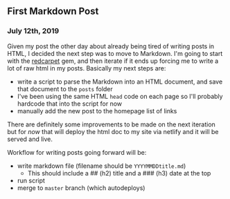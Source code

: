 ## First Markdown Post
### July 12th, 2019

Given my post the other day about already being tired of writing posts in HTML, I decided the next step was to move to Markdown. I'm going to start with the [redcarpet](https://github.com/vmg/redcarpet) gem, and then iterate if it ends up forcing me to write a lot of raw html in my posts.  Basically my next steps are:
* write a script to parse the Markdown into an HTML document, and save that document to the `posts` folder
* I've been using the same HTML `head` code on each page so I'll probably hardcode that into the script for now
* manually add the new post to the homepage list of links

There are definitely some improvements to be made on the next iteration but for *now* that will deploy the html doc to my site via netlify and it will be served and live.

Workflow for writing posts going forward will be:
* write markdown file (filename should be `YYYYMMDDtitle.md`)
  * This should include a ## (h2) title and a ### (h3) date at the top
* run script
* merge to `master` branch (which autodeploys)
